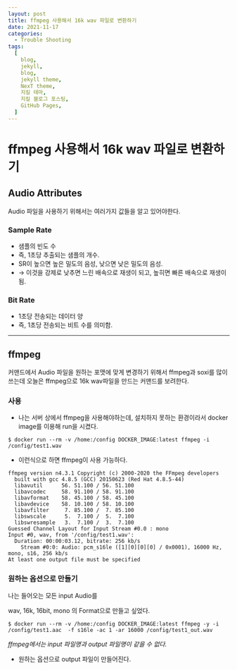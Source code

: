 ```yaml
---
layout: post
title: ffmpeg 사용해서 16k wav 파일로 변환하기
date: 2021-11-17
categories:
  - Trouble Shooting
tags:
  [
    blog,
    jekyll,
    blog,
    jekyll theme,
    NexT theme,
    지킬 테마,
    지킬 블로그 포스팅,
    GitHub Pages,
  ]
---
```


# ffmpeg 사용해서 16k wav 파일로 변환하기

## Audio Attributes

Audio 파일을 사용하기 위해서는 여러가지 값들을 알고 있어야한다.

### Sample Rate

- 샘플의 빈도 수
- 즉, 1초당 추출되는 샘플의 개수.
- SR이 높으면 높은 밀도의 음성, 낮으면 낮은 밀도의 음성.
- → 이것을 강제로 낮추면 느린 배속으로 재생이 되고, 높히면 빠른 배속으로 재생이 됨.

### Bit Rate

- 1초당 전송되는 데이터 양
- 즉, 1초당 전송되는 비트 수를 의미함.

---

## ffmpeg

커맨드에서 Audio 파일을 원하는 포맷에 맞게 변경하기 위해서 ffmpeg과 soxi를 많이 쓰는데 오늘은 ffmpeg으로 16k wav파일을 만드는 커맨드를 보려한다.

### 사용

- 나는 서버 상에서 ffmpeg을 사용해야하는데, 설치하지 못하는 환경이라서 docker image를 이용해 run을 시켰다.

```
$ docker run --rm -v /home:/config DOCKER_IMAGE:latest ffmpeg -i /config/test1.wav
```

- 이런식으로 하면 ffmpeg이 사용 가능하다.

```
ffmpeg version n4.3.1 Copyright (c) 2000-2020 the FFmpeg developers
  built with gcc 4.8.5 (GCC) 20150623 (Red Hat 4.8.5-44)
  libavutil      56. 51.100 / 56. 51.100
  libavcodec     58. 91.100 / 58. 91.100
  libavformat    58. 45.100 / 58. 45.100
  libavdevice    58. 10.100 / 58. 10.100
  libavfilter     7. 85.100 /  7. 85.100
  libswscale      5.  7.100 /  5.  7.100
  libswresample   3.  7.100 /  3.  7.100
Guessed Channel Layout for Input Stream #0.0 : mono
Input #0, wav, from '/config/test1.wav':
  Duration: 00:00:03.12, bitrate: 256 kb/s
    Stream #0:0: Audio: pcm_s16le ([1][0][0][0] / 0x0001), 16000 Hz, mono, s16, 256 kb/s
At least one output file must be specified
```

### 원하는 옵션으로 만들기

나는 들어오는 모든 input Audio를

wav, 16k, 16bit, mono 의 Format으로 만들고 싶었다.

```shell
$ docker run --rm -v /home:/config DOCKER_IMAGE:latest ffmpeg -y -i /config/test1.aac  -f s16le -ac 1 -ar 16000 /config/test1_out.wav
```

_ffmpeg에서는 input 파일명과 output 파일명이 같을 수 없다._

- 원하는 옵션으로 output 파일이 만들어진다.
